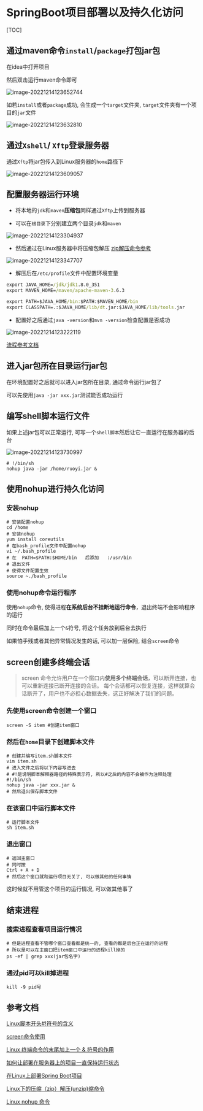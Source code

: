 # SpringBoot项目部署以及持久化访问

[TOC]

## 通过maven命令`install`/`package`打包jar包

在idea中打开项目

然后双击运行maven命令即可

![image-20221214123652744](http://evinci.oss-cn-hangzhou.aliyuncs.com/evinci/image-20221214123652744.png)

如若`install`或者`package`成功, 会生成一个`target`文件夹, `target`文件夹有一个项目的`jar`文件

![image-20221214123632810](http://evinci.oss-cn-hangzhou.aliyuncs.com/evinci/image-20221214123632810.png)

## 通过`Xshell`/ `Xftp`登录服务器

通过`Xftp`将jar包传入到Linux服务器的`home`路径下

![image-20221214123609057](http://evinci.oss-cn-hangzhou.aliyuncs.com/evinci/image-20221214123609057.png)

## 配置服务器运行环境

- 将本地的`jdk`和`maven`**压缩包**同样通过`Xftp`上传到服务器

- 可以在`根目录`下分别建立两个目录`jdk`和`maven`

![image-20221214123304937](http://evinci.oss-cn-hangzhou.aliyuncs.com/evinci/image-20221214123304937.png)

- 然后通过在Linux服务器中将压缩包解压   [zip解压命令参考](https://blog.csdn.net/shenyunsese/article/details/17556089)

![image-20221214123347707](http://evinci.oss-cn-hangzhou.aliyuncs.com/evinci/image-20221214123347707.png)

- 解压后在`/etc/profile`文件中配置环境变量

```cmd
export JAVA_HOME=/jdk/jdk1.8.0_351
export MAVEN_HOME=/maven/apache-maven-3.6.3

export PATH=$JAVA_HOME/bin:$PATH:$MAVEN_HOME/bin
export CLASSPATH=.:$JAVA_HOME/lib/dt.jar:$JAVA_HOME/lib/tools.jar
```

- 配置好之后通过`java -version`和`mvn -version`检查配置是否成功

![image-20221214123222119](http://evinci.oss-cn-hangzhou.aliyuncs.com/evinci/image-20221214123222119.png)

[流程参考文档](https://zhuanlan.zhihu.com/p/58388786)

## 进入jar包所在目录运行jar包

在环境配置好之后就可以进入jar包所在目录, 通过命令运行jar包了

可以先使用`java -jar xxx.jar`测试能否成功运行

## 编写shell脚本运行文件

如果上述jar包可以正常运行, 可写一个`shell脚本`然后让它一直运行在服务器的后台

![image-20221214123730997](http://evinci.oss-cn-hangzhou.aliyuncs.com/evinci/image-20221214123730997.png)

```shell
# !/bin/sh
nohup java -jar /home/ruoyi.jar &
```

## 使用nohup进行持久化访问

### 安装nohup

```shell
# 安装配置nohup
cd /home
# 安装nohup
yum install coreutils
# 在bash_profile文件中配置nohup
vi ~/.bash_profile
# 在  PATH=$PATH:$HOME/bin   后添加   :/usr/bin
# 退出文件
# 使得文件配置生效
source ~./bash_profile
```

### 使用nohup命令运行程序

使用`nohup`命令, 使得进程**在系统后台不挂断地运行命令**，退出终端不会影响程序的运行

同时在命令最后加上一个`&`符号, 将这个任务放到后台去执行

如果怕手残或者其他异常情况发生的话, 可以加一层保险, 结合`screen`命令

## screen创建多终端会话

> screen 命令允许用户在一个窗口内**使用多个终端会话**，可以断开连接，也可以重新连接已断开连接的会话。 每个会话都可以恢复连接，这样就算会话断开了，用户也不必担心数据丢失，这正好解决了我们的问题。

### 先使用screen命令创建一个窗口

```shell
screen -S item #创建item窗口
```

### 然后在`home`目录下创建脚本文件

```shell
# 创建并编写item.sh脚本文件
vim item.sh
# 进入文件之后将以下内容写进去
# #!是说明脚本解释器路径的特殊表示符, 所以#之后的内容不会被作为注释处理
#!/bin/sh 
nohup java -jar xxx.jar &
# 然后退出保存脚本文件
```

### 在该窗口中运行脚本文件

```shell
# 运行脚本文件
sh item.sh
```

### 退出窗口

```shell
# 返回主窗口
# 同时按
Ctrl + A + D
# 然后这个窗口就和运行项目无关了, 可以做其他的任何事情
```

这时候就不用管这个项目的运行情况, 可以做其他事了



## 结束进程

### 搜索进程查看项目运行情况

```shell
# 但是进程查看不管哪个窗口查看都是统一的, 查看的都是后台正在运行的进程
# 所以是可以在主窗口把item窗口中运行的进程kill掉的
ps -ef | grep xxx(jar包名字)
```

### **通过pid可以kill掉进程**

```shell
kill -9 pid号
```





## 参考文档

[Linux脚本开头#!符号的含义](https://www.cnblogs.com/easonjim/p/6850319.html)

[screen命令使用](https://handerfly.github.io/linux/2019/03/31/Screan%E5%91%BD%E4%BB%A4%E7%9A%84%E4%BD%BF%E7%94%A8/)

[Linux 终端命令的末尾加上一个 & 符号的作用](https://blog.csdn.net/willingtolove/article/details/113933488)

[如何让部署在服务器上的项目一直保持运行状态](https://blog.csdn.net/Desiy/article/details/108856333)

[在Linux上部署Spring Boot项目](https://zhuanlan.zhihu.com/p/58388786)

[Linux下的压缩（zip）解压(unzip)缩命令](https://blog.csdn.net/shenyunsese/article/details/17556089)

[Linux nohup 命令](https://www.runoob.com/linux/linux-comm-nohup.html)
